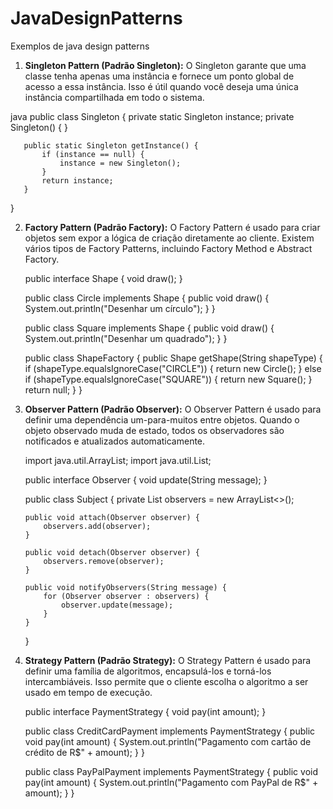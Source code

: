 # JavaDesignPatterns
Exemplos de java design patterns

1. **Singleton Pattern (Padrão Singleton):**
   O Singleton garante que uma classe tenha apenas uma instância e fornece um ponto global de acesso a essa instância. Isso é útil quando você deseja uma única instância compartilhada em todo o sistema.

  java
   public class Singleton {
       private static Singleton instance;
       private Singleton() { }
       
       public static Singleton getInstance() {
           if (instance == null) {
               instance = new Singleton();
           }
           return instance;
       }
   }


2. **Factory Pattern (Padrão Factory):**
   O Factory Pattern é usado para criar objetos sem expor a lógica de criação diretamente ao cliente. Existem vários tipos de Factory Patterns, incluindo Factory Method e Abstract Factory.

   public interface Shape {
       void draw();
   }
   
   public class Circle implements Shape {
       public void draw() {
           System.out.println("Desenhar um círculo");
       }
   }
   
   public class Square implements Shape {
       public void draw() {
           System.out.println("Desenhar um quadrado");
       }
   }
   
   public class ShapeFactory {
       public Shape getShape(String shapeType) {
           if (shapeType.equalsIgnoreCase("CIRCLE")) {
               return new Circle();
           } else if (shapeType.equalsIgnoreCase("SQUARE")) {
               return new Square();
           }
           return null;
       }
   }
 

3. **Observer Pattern (Padrão Observer):**
   O Observer Pattern é usado para definir uma dependência um-para-muitos entre objetos. Quando o objeto observado muda de estado, todos os observadores são notificados e atualizados automaticamente.

   import java.util.ArrayList;
   import java.util.List;
   
   public interface Observer {
       void update(String message);
   }
   
   public class Subject {
       private List<Observer> observers = new ArrayList<>();
       
       public void attach(Observer observer) {
           observers.add(observer);
       }
       
       public void detach(Observer observer) {
           observers.remove(observer);
       }
       
       public void notifyObservers(String message) {
           for (Observer observer : observers) {
               observer.update(message);
           }
       }
   }


4. **Strategy Pattern (Padrão Strategy):**
   O Strategy Pattern é usado para definir uma família de algoritmos, encapsulá-los e torná-los intercambiáveis. Isso permite que o cliente escolha o algoritmo a ser usado em tempo de execução.


   public interface PaymentStrategy {
       void pay(int amount);
   }
   
   public class CreditCardPayment implements PaymentStrategy {
       public void pay(int amount) {
           System.out.println("Pagamento com cartão de crédito de R$" + amount);
       }
   }
   
   public class PayPalPayment implements PaymentStrategy {
       public void pay(int amount) {
           System.out.println("Pagamento com PayPal de R$" + amount);
       }
   }

